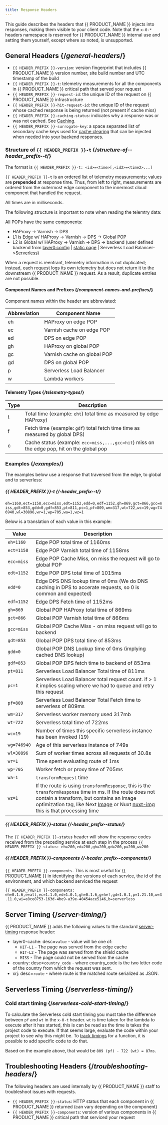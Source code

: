 ```yaml
---
title: Response Headers
---
```


This guide describes the headers that {{ PRODUCT_NAME }} injects into responses, making them visible to your client code. Note that the `x-0-*` headers namespace is reserved for {{ PRODUCT_NAME }} internal use and setting them yourself, except where so noted, is unsupported.

## General Headers {/*general-headers*/}

- `{{ HEADER_PREFIX }}-version`: version fingerprint that includes {{ PRODUCT_NAME }} version number, site build number and UTC timestamp of the build
- `{{ HEADER_PREFIX }}-t`: telemetry measurements for all the components in {{ PRODUCT_NAME }} critical path that served your request
- `{{ HEADER_PREFIX }}-request-id`: the unique ID of the request on {{ PRODUCT_NAME }} infrastructure
- `{{ HEADER_PREFIX }}-hit-request-id`: the unique ID of the request whose cached response is being returned (not present if cache miss)
- `{{ HEADER_PREFIX }}-caching-status`: indicates why a response was or was not cached. See [Caching](/guides/caching#section_why_is_my_response_not_being_cached_).
- `{{ HEADER_PREFIX }}-surrogate-key`: a space separated list of secondary cache keys used for [cache clearing](/guides/purging#surrogate_keys) that can be injected when needed into your backend responses.

### Structure of `{{ HEADER_PREFIX }}-t` {/*structure-of--header_prefix--t*/}

The format is `{{ HEADER_PREFIX }}-t: <id>=<time>[,<id2>=<time2>...]`

`{{ HEADER_PREFIX }}-t` is an ordered list of telemetry measurements; values are **prepended** at response time. Thus, from left to right, measurements are ordered from the outermost edge component to the innermost cloud component that handled the request.

All times are in milliseconds.

The following structure is important to note when reading the telemtry data:

All POPs have the same components:
* HAProxy -> Varnish -> DPS
* L1 is Edge w/ HAProxy -> Varnish -> DPS -> Global POP
* L2 is Global w/ HAProxy -> Varnish -> DPS  -> backend (user defined backend from [layer0.config](https://docs.layer0.co/guides/layer0_config#section_backends) | [static page](https://docs.layer0.co/guides/static_sites#section_router_configuration) | Serverless Load Balancer->[Serverless](https://docs.layer0.co/guides/serverless_functions#section_serverless_functions))

<Callout type="info">
  When a request is reentrant, telemetry information is not duplicated; instead, each request logs its own telemetry but does not return it to the downstream {{ PRODUCT_NAME }} request. As a result, duplicate entries are not possible.
</Callout>


#### Component Names and Prefixes {/*component-names-and-prefixes*/}

Component names within the header are abbreviated:

| Abbreviation | Component Name          |
| ------------ | ----------------------- |
| eh  | HAProxy on edge POP              |
| ec  | Varnish cache on edge POP        |
| ed  | DPS on edge POP                  |
| gh  | HAProxy on global POP            |
| gc  | Varnish cache on global POP      |
| gd  | DPS on global POP                |
| p   | Serverless Load Balancer         |
| w   | Lambda workers                   |


#### Telemetry Types {/*telemetry-types*/}
| Type | Description |
| ------------ | -------------- |
| t | Total time (example: `eht`) total time as measured by edge HAProxy) |
| f | Fetch time (example: `gdf`) total fetch time time as measured by global DPS) |
| c | Cache status (example: `ecc=miss,...,gcc=hit`) miss on the edge pop, hit on the global pop |

### Examples {/*examples*/}
The examples below use a response that traversed from the edge, to global and to serverless:
##### _{{ HEADER_PREFIX }}-t_ {/*-header_prefix--t*/}
<!-- `{{ HEADER_PREFIX }}-t: eh=1160,ect=1158,ecc=miss,edt=1152,edd=0,edf=1152,gh=869,gct=866,gcc=miss,gdt=853,gdd=0,gdf=853,pt=811,pc=1,pf=809,wm=317,wt=722,wc=19,wg=746940,wl=30896,wr=1,wp=705,wa=1,wz=1` -->
`eh=1160,ect=1158,ecc=miss,edt=1152,edd=0,edf=1152,gh=869,gct=866,gcc=miss,gdt=853,gdd=0,gdf=853,pt=811,pc=1,pf=809,wm=317,wt=722,wc=19,wg=746940,wl=30896,wr=1,wp=705,wa=1,wz=1`

Below is a translation of each value in this example:

| Value | Description |
| -------------- | -------------- |
| `eh=1160`  | Edge POP total time of 1160ms |
| `ect=1158` | Edge POP Varnish total time of 1158ms |
| `ecc=miss` | Edge POP Cache Miss, on miss the request will go to global POP |
| `edt=1152` | Edge POP DPS total time of 1015ms |
| `edd=0`    | Edge DPS DNS lookup time of 0ms (We do DNS caching in DPS to accerate requests, so 0 is common and expected) |
| `edf=1152` | Edge DPS Fetch time of 1152ms |
| `gh=869`   | Global POP HAProxy total time of 869ms |
| `gct=866`  | Global POP Varnish total time of 866ms |
| `gcc=miss` | Global POP Cache Miss - on miss request will go to backend |
| `gdt=853`  | Global POP DPS total time of 853ms |
| `gdd=0`    | Global POP DNS Lookup time of 0ms (implying cached DNS lookup) |
| `gdf=853`  | Global POP DPS fetch time to backend of 853ms |
| `pt=811`   | Serverless Load Balancer Total time of 811ms |
| `pc=1`     | Serverless Load Balancer total request count. if > 1 it implies scaling where we had to queue and retry this request |
| `pf=809`   | Serverless Load Balancer Total Fetch time to serverless of 809ms |
| `wm=317`   | Serverless worker memory used 317mb |
| `wt=722`   | Serverless total time of 722ms |
| `wc=19`    | Number of times this specific serverless instance has been invoked (19) |
| `wg=746940`| Age of this serverless instance of 749s |
| `wl=30896` | Sum of worker times across all requests of 30.8s |
| `wr=1`     | Time spent evaluating route of 1ms|
| `wp=705`   | Worker fetch or proxy time of 705ms |
| `wa=1`     | `transformRequest` time |
| `wz=1`     | If the route is using `transformResponse`, this is the `transformResponse` time in ms. If the route does not contain a transform, but contains an image optimization tag, like Next [Image](https://nextjs.org/docs/api-reference/next/image) or Nuxt [nuxt-img](https://image.nuxtjs.org/components/nuxt-img/) this is that processing time |

##### _{{ HEADER_PREFIX }}-status_ {/*-header_prefix--status*/}
The `{{ HEADER_PREFIX }}-status` header will show the response codes received from the preceding service at each step in the process
`{{ HEADER_PREFIX }}-status: eh=200,ed=200,gh=200,gd=200,p=200,w=200`

##### _{{ HEADER_PREFIX }}-components_ {/*-header_prefix--components*/}
`{{ HEADER_PREFIX }}-components`. This is most useful for {{ PRODUCT_NAME }} in identifying the versions of each service, the id of the environment, and which backend serviced the request

`{{ HEADER_PREFIX }}-components: eh=0.1.6,e=atl,ec=1.1.0,ed=1.0.1,gh=0.1.6,g=hef,gd=1.0.1,p=1.21.10,w=3.11.0,wi=e8ce8753-163d-4be9-a39e-40454ace5146,b=serverless`

## Server Timing {/*server-timing*/}

{{ PRODUCT_NAME }} adds the following values to the standard [server-timing](https://www.w3.org/TR/server-timing/) response header:

- layer0-cache: desc=`value` - value will be one of:
  - `HIT-L1` - The page was served from the edge cache
  - `HIT-L2` - The page was served from the shield cache
  - `MISS` - The page could not be served from the cache
- country: desc=`country_code` - where country_code is the two letter code of the country from which the request was sent.
- xrj: desc=`route` - where route is the matched route serialized as JSON.

## Serverless Timing {/*serverless-timing*/}

### Cold start timing {/*serverless-cold-start-timing*/}

To calculate the Serverless cold start timing you must take the difference between `pf` and `wt` in the `x-0-t` header. `wt` is time taken for the lambda to execute after it has started, this is can be read as the time is takes the project code to execute. If that seems large, evaluate the code within your project to see why this might be. To [track timings](/guides/performance#tracking-your-own-timings) for a function, it is possible to add specific code to do that. 

Based on the example above, that would be `809 (pf) - 722 (wt) = 87ms`. 

## Troubleshooting Headers {/*troubleshooting-headers*/}

The following headers are used internally by {{ PRODUCT_NAME }} staff to troubleshoot issues with requests.

- `{{ HEADER_PREFIX }}-status`: HTTP status that each component in {{ PRODUCT_NAME }} returned (can vary depending on the component)
- `{{ HEADER_PREFIX }}-components`: version of various components in {{ PRODUCT_NAME }} critical path that serviced your request
